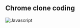 <h2>Chrome clone coding</h2>

<img alt="Javascript" src ="https://img.shields.io/badge/JavaScript-F7DF1E?style=for-the-badge&logo=JavaScript&logoColor=white"/></a>
